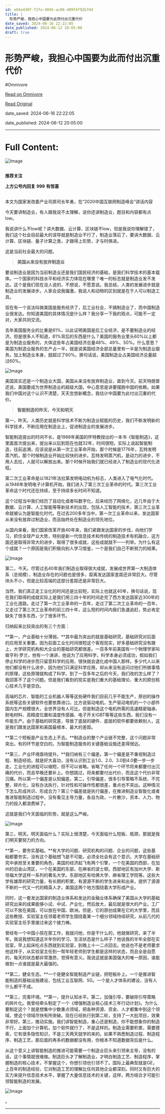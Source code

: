 ```yaml
---
id: e94a430f-f2fa-4045-ac86-489f4f92b7dd
title: |
  形势严峻，我担心中国要为此而付出沉重代价
date_saved: 2024-06-16 22:22:05
date_published: 2024-06-12 20:05:00
draft: true
---
```


# 形势严峻，我担心中国要为此而付出沉重代价
#Omnivore

[Read on Omnivore](https://omnivore.app/me/https-mp-weixin-qq-com-s-eru-c-2-rq-v-8-qn-gv-6-e-4-vu-ogfa-19024005351)

[Read Original](https://mp.weixin.qq.com/s/eruC2rqV8QNGv6E4VuOGFA)

date_saved: 2024-06-16 22:22:05

date_published: 2024-06-12 20:05:00

--- 

# Full Content: 

![Image](https://proxy-prod.omnivore-image-cache.app/0x0,sN2A9jgFJjiyvT9ezmPW7RnKnhSm-qpUfUr7UKfxVKCY/https://mmbiz.qpic.cn/mmbiz_jpg/GZsc3Makso26lXpN5pUTJj4zwUMsVjjwXFQlPDgyVOzXC8hxOtYibmdfJ8aLETs2vc2icpR5ib7MsPC6t4msHxF6Q/640?wx_fmt=other&wxfrom=5&wx_lazy=1&wx_co=1&tp=webp)

## 

**推荐关注**

**上方公号内回复** **999** **有惊喜**

  
## 

本文为国家发改委产业司原司长年勇，在“2020中国互联网制造峰会”讲话内容  

今天要讲制造业，有人跟我说不太理解，说你还讲制造业，题目和内容都有点low。

我说讲什么不low呢？讲大数据、云计算、区块链不low，但是我说你理解错了，我们这个社会目前最大的误导就是制造业不行了，制造业落后了，要讲大数据、云计算、区块链、量子计算之类，才跟得上形势，才与时俱进。

这是当前社会最大的问题。

> **美国从来没有放弃制造业**

要谈制造业是因为当前制造业还是我们国民经济的基础，是我们科学技术的基本载体。一个国家的科技水平和经济实力体现在哪里？唯一的标志就是制造业发不发达。这个是我们现在没人说的，不想说，不愿意说。我总结，人类的发展进步就是制造业的发展进步。人家会说我偏激，我说人和动物的区别就是在于人可以制造工具。

现在有一个说法叫做美国是服务经济了，后工业社会，不搞制造业了，而中国制造业很发达。你知道美国的具体情况是什么样？我分享一下我的观点，可能不一定对，大家共同交流。

去年美国服务业的比重是81%，以此证明美国是后工业经济，是不要制造业的经济。但是很多人不知道，81%背后的东西是什么？美国的服务业里头60%以上都是为制造业服务的，大体这些年占美国经济总量48%、49%、50%。什么意思？美国为制造业服务的生产占一半，就是说美国经济全部总量里有一半是为制造业服务。加上制造业本身，就超过了60%。换句话说，美国制造业占美国经济总量超过60%。

![Image](https://proxy-prod.omnivore-image-cache.app/0x0,sEoWLtD1UPo44s40-n1mPFpZRtjnFT01V-yLhfykcaDA/https://mmbiz.qpic.cn/mmbiz_jpg/oP3vETB6bePMrIbTK64Uef9NSSMMgjX5PXKsnsosmDiajFjaAc2j91ibbeYjia2tDnJ2KxFicBfEQW9WVReOW5r8Dg/640?wx_fmt=other&wxfrom=5&wx_lazy=1&wx_co=1&tp=webp)

美国其实还是一个制造业大国，美国从来没有放弃制造业，直到今天。前天特朗普还说，美国要成为世界制造业的超级大国，中心意思是讲要摆脱中国的依赖。如果我们中国对这个认识不清楚，天天忽悠新概念，我估计中国要为此付出沉重的代价。

> **智能制造的昨天、今天和明天**

第一，昨天。人类历史就是科学技术不断为制造业赋能的历史，我们不断发明新的科学技术，不断应用在制造业上，促进制造业的发展进步。

智能制造提出的时间不长，是1988年美国的怀特教授出的一本书《智能制造》，这里面首次提出来，提出来以后到现在也就32年，时间很短。实际上说起智能制造，往前追溯，应该说是从第一次工业革命开始，那个时候是1776年，瓦特发明蒸汽机，那个时候制造业开始比较快的进步。瓦特发明蒸汽机，是动力的进步，不用人去拉，人就可以解放出来。那个时候开始我们就已经进入了制造业的现代化进程。

第二次工业革命是以1821年法拉第发明电动机为标志，人类进入了电气化时代。从1946年发明电子计算机开始，我们进入了第三次工业革命的时代。第三次工业革命这个时代还在持续，至于持续多长时间不知道。

这个过程当中我们经历了自动化或者叫数字化，后来经历了网络化，近几年由于大数据、云计算、人工智能等等新技术的出现，包括人工智能的技术，第三次工业革命就被认为是智能化时代。在过去200多年当中，第一次工业革命以来，发达国家从来没有放弃过制造业，而且始终处在制造业的领先地位。

从国内来看，我们国家改革开放40年来，我们紧跟发达国家的步伐，向他们学习，抓住全球产业大势，特别是新一代信息技术和传统的制造技术有机融合，这方面还是取得非常大的进步，取得了很多成就，这些成就就不一一列举。为什么有这个成就？一个原因是我们积极向别人学习借鉴，一个是我们自己不断努力的结果。

![Image](https://proxy-prod.omnivore-image-cache.app/0x0,sXFpwlZbc2JbpVZioSfibretCEufFCFhn00BUuRAB7dM/https://mmbiz.qpic.cn/mmbiz_jpg/PCkJBfwc2IpIAT6ngnyCHVjl80JppESKmwiaI7XNCPiaB76SbFzkpib0kBbG5AeejP8TQx10do9ZwjbMa1LicZPdRw/640?wx_fmt=other&wxfrom=5&wx_lazy=1&wx_co=1&tp=webp)

第二，今天。尽管过去40年我们制造业取得很大成就，发展成世界第一大制造体系（总规模），制造业存在的问题也是很多，距离发达国家差距还非常巨大。尽管块头不小，但是比较高端的这部分差距还是非常巨大。

当然，我们真正走工业化的时间还是比较短，实际上也就这40年，换句话说，现在我们取得的成就实际上是我们用三四十年的时间走完了西方发达国家近300年的工业化道路。走过了第一次工业革命的一百年，走过了第二次工业革命的一百年，又走过了第三次工业革命的前三四十年，这么短的时间内我们急速追赶，势必肯定缺失了很多东西，少了很多环节。

归纳起来比较突出的有三个方面：

**第一，产业基础十分薄弱。**其中最为突出的就是基础研究，基础研究对后面的应用至关重要。因为前面工业化时间很短这个客观现实，好多基础研究没有跟上，大学研究机构和大企业的基础研究都很差。一百多年前美国有一个物理学家叫做亨利·罗兰，他有一个演讲，他说为了应用科学，科学本身必须成功，假如我们停止科学的进步而只留意科学的应用，很快就会退化成中国人那样。多少代人以来他们都没有什么进步，因为他们只满足科学应用，却从来没有追问过他们所做事情的原理，这些原理就构成了科学。到了一百多年之后的今天，我们改的怎么样了？我回答不了这个问题。但是我们看到的现实是我们重大的基础理论、重大的原创核心技术几乎是空白。

高端的芯片、智能的工业机器人等等这些硬件我们目前几乎不能生产，原创的操作系统等这些关键软件也要依靠进口。比方说驱动电机，生产驱动电机的一个小部件国内生产规模很大，全世界没有人可比，但是制造这个电机所需的高速精密轴承、耐电材料、高精度位置和温度传感器、电子开关IGBT等等这些东西，我们没有一件能生产。由于基础的研究差，导致了底层的硬件、底层的软件都要依赖别人，这是我们跟发达国家和美国最根本、最大的差距。

**第二个短板是产业生态上不去。**制造业的整个产业链不完整，这个问题非常突出，有的环节是空白的。为智能制造服务的关键基础设施还差得很远。

**第三，产业环境亟待提升。**我归纳有三个偏差。第一个偏差是不重视制造过程、制造经验。就是好大喜功，没有认识到工业1.0、2.0、3.0到4.0要一步一步走。工业化的进程可以缩短，但不可以省略。省略了任何一个环节将来都要付出沉痛的代价，而且早晚还要补上。你想跳过，将来都要付出代价，而且这个代价非常沉痛。所以第一个偏差是认知偏差。第二，引导偏差，很多引导策略不系统、不完整，碎片化，没有办法执行，针对性和可操作性都很差，重点也不突出。这种情况下怎么形成共识、形成合力？第三个偏差就是执行偏差，在推进制造业智能化或者推进智能制造过程中，没有看见主导力量，各自为政，一片散沙，资本、人力、物力的投入都浪费掉了。

这就是我们今天面临的形势，就是这么严峻。

![Image](https://proxy-prod.omnivore-image-cache.app/0x0,sflvmIPgNlyrPvVWtqPcL0nBrSxU_ctO-XVrcqs40iYs/https://mmbiz.qpic.cn/mmbiz_jpg/PCkJBfwc2IokRejQVJ14k564CpcsWLT7Dic0QmqqlX631nswscEPM4eNxVge0Lw9OmAwicjN741ZkXMtBXbPKZ3Q/640?wx_fmt=other&wxfrom=5&wx_lazy=1&wx_co=1&tp=webp)

第三，明天。明天面临什么？实际上很清楚，今天面临什么短板、瓶颈，那就是我们明天要努力的方向。

**第一，要夯实基础。**有大学的问题、研究机构的问题、企业的问题，这些基础都要夯实，没有这个基础想飞是不可能，必须全社会有这个意识。大学在基础研究中承担至关重要的角色，美国的经济起飞有两个引擎，一个在美国的西部，在加州的旧金山湾区，一个在美国的东部，在麻省的波士顿。西部地区有加州大学、斯坦福大学这样一系列的著名大学。东部地区有哈佛大学、麻省理工学院等。这些大学有雄厚的研究力量，有长期的积累，有源源不断的学生进来和出来，提供了源源不断的一代又一代的精英人才。美国这两个地方围绕着大学形成产业。

同时，这一套发达国家的制造业体系和发达的金融业体系确保了美国从大学的基础研究出来的成果能够小试、中试、产业化，然后放大，最后就是很大的产业。工厂可以不放在美国，可以放在中国、欧洲。但是，它的原创成果在它的大学里，而且这些教授、实验室主任领着老师学生围绕着某一个细分领域持续研究，从前几代的实验室主任手里接过来这个接力棒。

曾经有一个中国小孩在那工作，我就问他，你是干什么的，他就做研究，来了半年。我说我想知道这半年你的学习、生活状态是什么样子？他说我的半年全部在实验室，早上起床吃点东西就到实验室，到晚上十一二点回去。他说也不是老师要求他这样子，从实验室主任到一帮年轻老师到学生都是这样的状态，而且全是自愿的，每天的状态都非常激昂，觉得有意义。我说这就是美国强大的唯一原因，谁能做到一点谁就是最大最强的。

**第二，健全生态。**一个是健全智能制造产业链，把短板补上。一个是推进智能制造的基础设施建设，包括工业互联网、5G。一个是人才体系的建设，没有人什么都干不成。

**第三，完善环境。**第一，提升认知水平。第二，加强引导，要破除引导策略的碎片化。我曾经牵头制定了一个《增强制造业核心技术三年行动计划》。为什么要制定这个？就是想集中少数重点领域，把各种资源、资金、人才都集中到这个领域，使这个领域尽快有所突破。现在已经执行到第二轮，支持了一大批项目，效果非常好。第三，推动实施。我们讲智能制造，重心还是制造，你不能想象你的制造不行，上面加个计算机，加个软件就行了，不是这样的。制造业需要积累，需要摸索，它有很多隐性知识，不是三天两天就学的来的。如果不熟悉制造过程、制造程序、制造工艺，那后面的再多的数据都没有用，你根本不知道数据背后是什么。

从这个意义上讲智能制造的推进可能需要一个制造业巨头来引领来主导，没有的话，这个事情就很难做。制造巨头才了解制造业，才明白制造工艺、制造程序，掌握制造的核心技术，不掌握这个，你想引领也引领不了。国际上最典型就是GE，上百年的制造经验，它对制造工艺的理解比任何其他企业都深刻。同时又有巨大的实力来提升信息技术水平，掌握了大量信息技术的关键，这样，两方结合才可能引领智能制造的发展。

![Image](https://proxy-prod.omnivore-image-cache.app/0x0,s9KSy2oolncm-xfNjFiRLFgka6yporXGCzY3hQA6zgDc/https://mmbiz.qpic.cn/mmbiz_gif/KYaFsCxHCicXOyrcTd0mbVttib3xp1hialVjFtsGlDwicOnHvV2vIL1UgicPndevNTeI1H9MelUrCuwvNG9Ad7xWY8w/640?wx_fmt=gif&wxfrom=5&wx_lazy=1&tp=webp)

。

---

